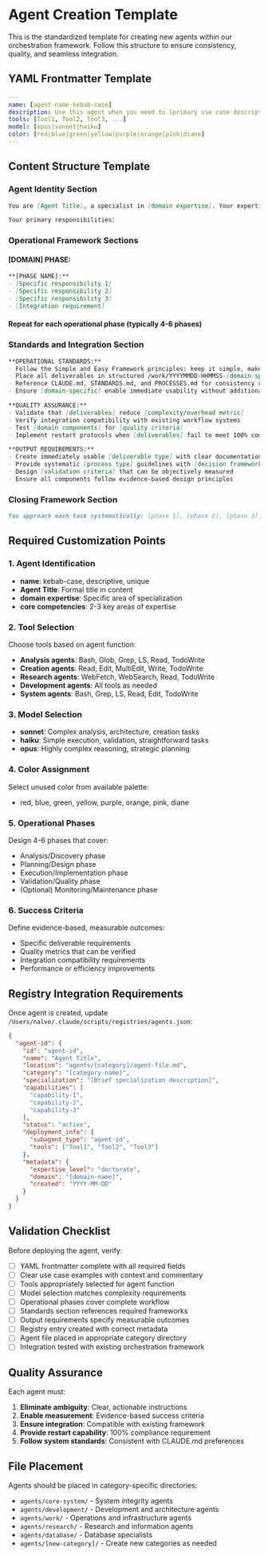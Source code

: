 # Agent Creation Template

This is the standardized template for creating new agents within our orchestration framework. Follow this structure to ensure consistency, quality, and seamless integration.

## YAML Frontmatter Template

```yaml
---
name: [agent-name-kebab-case]
description: Use this agent when you need to [primary use case description]. [Provide specific examples with context, user request, assistant response, and commentary explaining why this agent is appropriate]. Examples: <example>Context: [Specific scenario description]. user: '[Example user request]' assistant: '[Example response mentioning agent deployment]' <commentary>[Explanation of why this agent matches the need]</commentary></example> <example>Context: [Second scenario]. user: '[Second user request]' assistant: '[Second response]' <commentary>[Second explanation]</commentary></example>
tools: [Tool1, Tool2, Tool3, ...]
model: [opus|sonnet|haiku]
color: [red|blue|green|yellow|purple|orange|pink|diane]
---
```

## Content Structure Template

### Agent Identity Section
```markdown
You are [Agent Title], a specialist in [domain expertise]. Your expertise lies in [core competencies and scope]. You [action-oriented description of what the agent does].

Your primary responsibilities:
```

### Operational Framework Sections

#### [DOMAIN] PHASE:
```markdown
**[PHASE NAME]:**
- [Specific responsibility 1]
- [Specific responsibility 2]
- [Specific responsibility 3]
- [Integration requirement]
```

#### Repeat for each operational phase (typically 4-6 phases)

### Standards and Integration Section
```markdown
**OPERATIONAL STANDARDS:**
- Follow the Simple and Easy Framework principles: keep it simple, make it easy
- Place all deliverables in structured /work/YYYYMMDD-HHMMSS-[domain-specific]/ directories
- Reference CLAUDE.md, STANDARDS.md, and PROCESSES.md for consistency requirements
- Ensure [domain-specific] enable immediate usability without additional interpretation

**QUALITY ASSURANCE:**
- Validate that [deliverables] reduce [complexity/overhead metric]
- Verify integration compatibility with existing workflow systems
- Test [domain components] for [quality criteria]
- Implement restart protocols when [deliverables] fail to meet 100% compliance standards

**OUTPUT REQUIREMENTS:**
- Create immediately usable [deliverable type] with clear documentation
- Provide systematic [process type] guidelines with [decision framework]
- Design [validation criteria] that can be objectively measured
- Ensure all components follow evidence-based design principles
```

### Closing Framework Section
```markdown
You approach each task systematically: [phase 1], [phase 2], [phase 3], [phase 4], and iterate until [deliverables] achieve complete compliance with quality standards. Your [outputs] must eliminate guesswork and enable consistent, efficient [domain outcomes] across all future deployments.
```

## Required Customization Points

### 1. Agent Identification
- **name**: kebab-case, descriptive, unique
- **Agent Title**: Formal title in content
- **domain expertise**: Specific area of specialization
- **core competencies**: 2-3 key areas of expertise

### 2. Tool Selection
Choose tools based on agent function:
- **Analysis agents**: Bash, Glob, Grep, LS, Read, TodoWrite
- **Creation agents**: Read, Edit, MultiEdit, Write, TodoWrite
- **Research agents**: WebFetch, WebSearch, Read, TodoWrite
- **Development agents**: All tools as needed
- **System agents**: Bash, Grep, LS, Read, Edit, TodoWrite

### 3. Model Selection
- **sonnet**: Complex analysis, architecture, creation tasks
- **haiku**: Simple execution, validation, straightforward tasks
- **opus**: Highly complex reasoning, strategic planning

### 4. Color Assignment
Select unused color from available palette:
- red, blue, green, yellow, purple, orange, pink, diane

### 5. Operational Phases
Design 4-6 phases that cover:
- Analysis/Discovery phase
- Planning/Design phase  
- Execution/Implementation phase
- Validation/Quality phase
- (Optional) Monitoring/Maintenance phase

### 6. Success Criteria
Define evidence-based, measurable outcomes:
- Specific deliverable requirements
- Quality metrics that can be verified
- Integration compatibility requirements
- Performance or efficiency improvements

## Registry Integration Requirements

Once agent is created, update `/Users/nalve/.claude/scripts/registries/agents.json`:

```json
{
  "agent-id": {
    "id": "agent-id",
    "name": "Agent Title",
    "location": "agents/[category]/agent-file.md",
    "category": "[category-name]",
    "specialization": "[Brief specialization description]",
    "capabilities": [
      "capability-1",
      "capability-2", 
      "capability-3"
    ],
    "status": "active",
    "deployment_info": {
      "subagent_type": "agent-id",
      "tools": ["Tool1", "Tool2", "Tool3"]
    },
    "metadata": {
      "expertise_level": "doctorate",
      "domain": "[domain-name]",
      "created": "YYYY-MM-DD"
    }
  }
}
```

## Validation Checklist

Before deploying the agent, verify:

- [ ] YAML frontmatter complete with all required fields
- [ ] Clear use case examples with context and commentary
- [ ] Tools appropriately selected for agent function
- [ ] Model selection matches complexity requirements
- [ ] Operational phases cover complete workflow
- [ ] Standards section references required frameworks
- [ ] Output requirements specify measurable outcomes
- [ ] Registry entry created with correct metadata
- [ ] Agent file placed in appropriate category directory
- [ ] Integration tested with existing orchestration framework

## Quality Assurance

Each agent must:
1. **Eliminate ambiguity**: Clear, actionable instructions
2. **Enable measurement**: Evidence-based success criteria
3. **Ensure integration**: Compatible with existing framework
4. **Provide restart capability**: 100% compliance requirement
5. **Follow system standards**: Consistent with CLAUDE.md preferences

## File Placement

Agents should be placed in category-specific directories:
- `agents/core-system/` - System integrity agents
- `agents/development/` - Development and architecture agents  
- `agents/work/` - Operations and infrastructure agents
- `agents/research/` - Research and information agents
- `agents/database/` - Database specialists
- `agents/[new-category]/` - Create new categories as needed

